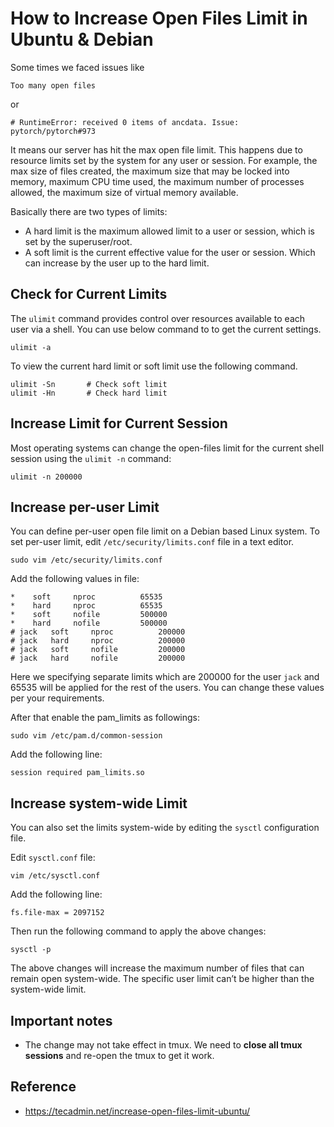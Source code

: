 # How to Increase Open Files Limit in Ubuntu & Debian
Some times we faced issues like
```
Too many open files
```
or
```
# RuntimeError: received 0 items of ancdata. Issue: pytorch/pytorch#973
```

It means our server has hit the max open file limit. This happens due to resource limits set by the system for any user or session.
For example, the max size of files created, the maximum size that may be locked into memory, maximum CPU time used, the maximum number of processes allowed, the maximum size of virtual memory available.

Basically there are two types of limits:

* A hard limit is the maximum allowed limit to a user or session, which is set by the superuser/root.
* A soft limit is the current effective value for the user or session. Which can increase by the user up to the hard limit.

## Check for Current Limits

The `ulimit` command provides control over resources available to each user via a shell. You can use below command to
to get the current settings.
```
ulimit -a
```
To view the current hard limit or soft limit use the following command.
```
ulimit -Sn       # Check soft limit
ulimit -Hn       # Check hard limit
```
## Increase Limit for **Current Session**

Most operating systems can change the open-files limit for the current shell session using the `ulimit -n` command:
```
ulimit -n 200000
```

## Increase **per-user** Limit

You can define per-user open file limit on a Debian based Linux system. To set per-user limit, edit `/etc/security/limits.conf` file in a text editor.
```
sudo vim /etc/security/limits.conf
```
Add the following values in file:
```
* 	 soft     nproc          65535
* 	 hard     nproc          65535
* 	 soft     nofile         500000
* 	 hard     nofile         500000
# jack 	 soft     nproc          200000
# jack 	 hard     nproc          200000
# jack 	 soft     nofile         200000
# jack 	 hard     nofile         200000
```
Here we specifying separate limits which are 200000 for the user `jack` and 65535 will be applied for the rest of the users.
You can change these values per your requirements.

After that enable the pam_limits as followings:
```
sudo vim /etc/pam.d/common-session
```
Add the following line:
```
session required pam_limits.so
```

## Increase **system-wide** Limit

You can also set the limits system-wide by editing the `sysctl` configuration file.

Edit `sysctl.conf` file:
```
vim /etc/sysctl.conf
```

Add the following line:
```
fs.file-max = 2097152
```

Then run the following command to apply the above changes:

```
sysctl -p
```

The above changes will increase the maximum number of files that can remain open system-wide.
The specific user limit can’t be higher than the system-wide limit.

## Important notes

* The change may not take effect in tmux. We need to **close all tmux sessions** and re-open the tmux to get it work.


## Reference
* https://tecadmin.net/increase-open-files-limit-ubuntu/

